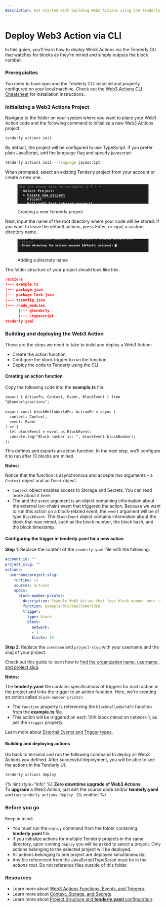 ```yaml
---
description: Get started with building Web3 Actions using the Tenderly CLI step by step.
---
```


# Deploy Web3 Action via CLI

In this guide, you’ll learn how to deploy Web3 Actions via the Tenderly CLI that watches for blocks as they're mined and simply outputs the block number.&#x20;

### Prerequisites

You need to have npm and the Tenderly CLI installed and properly configured on your local machine. Check out the [Web3 Actions CLI Cheatsheet](../references/cli-cheatsheet.md) for installation instructions.

### Initializing a Web3 Actions Project

Navigate to the folder on your system where you want to place your Web3 Action code and the following command to initialize a new Web3 Actions project:

```bash
tenderly actions init
```

By default, the project will be configured to use TypeScript. If you prefer plain JavaScript, add the language flag and specify javascript:

```bash
tenderly actions init --language javascript
```

When prompted, select an existing Tenderly project from your account or create a new one.

<figure><img src="../../.gitbook/assets/Screenshot_2022-08-04_at_10.50.42.png" alt="Creating a new Tenderly project"><figcaption><p>Creating a new Tenderly project</p></figcaption></figure>

Next, input the name of the root directory where your code will be stored. If you want to leave the default actions, press Enter, or input a custom directory name.

<figure><img src="../../.gitbook/assets/Screenshot_2022-08-04_at_10.51.55.png" alt="Adding a directory name"><figcaption><p>Adding a directory name</p></figcaption></figure>

The folder structure of your project should look like this:

```json
/actions
|--- example.ts
|--- package.json
|--- package-lock.json
|--- tsconfig.json
|--- /node_modules
      |--- @tenderly
      |--- /typescript
tenderly.yaml
```

### Building and deploying the Web3 Action

These are the steps we need to take to build and deploy a Web3 Action:

* Create the action function
* Configure the block trigger to run the function
* Deploy the code to Tenderly using the CLI

#### Creating an action function

Copy the following code into the **example.ts** file:

```tsx
import { ActionFn, Context, Event, BlockEvent } from "@tenderly/actions";

export const blockHelloWorldFn: ActionFn = async (
  context: Context,
  event: Event
) => {
  let blockEvent = event as BlockEvent;
  console.log("Block number is: ", blockEvent.blockNumber);
};
```

This defines and exports an action function. In the next step, we'll configure it to run after 10 blocks are mined.

**Notes:**

Notice that the function is asynchronous and accepts two arguments - a `Context` object and an `Event` object.

* `Context` object enables access to Storage and Secrets. You can read more about it here.
* The and the `event` argument is an object containing information about the external (on-chain) event that triggered the action. Because we want to run this action on a block-related event, the `event` argument will be of type `BlockEvent`. The `BlockEvent` object contains information about the block that was mined, such as the block number, the block hash, and the block timestamp.

#### Configuring the trigger in **tenderly.yaml** for a new action

**Step 1**: Replace the content of the `tenderly.yaml` file with the following:

```yaml
account_id: ""
project_slug: ""
actions:
  username/project-slug:
    runtime: v1
    sources: actions
    specs:
      block-number-printer:
        description: Example Web3 Action that logs block number once it is mined.
        function: example:blockHelloWorldFn
        trigger:
          type: block
          block:
            network:
            - 1
            blocks: 10
```

**Step 2**: Replace the `username` and `project-slug` with your username and the slug of your project.

Check out this guide to learn how to [find the organization name, username, and project slug](../../other/platform-access/how-to-find-the-project-slug-username-and-organization-name.md).

**Notes:**

The **tenderly.yaml** file contains specifications of triggers for each action in the project and links the trigger to an action function. Here, we're creating an action called `block-number-printer`.

* The `function` property is referencing the `blockHelloWorldFn` function from the **example.ts** file.
* This action will be triggered on each 10th block mined on network 1, as per the `trigger` property.

Learn more about [External Events and Trigger types](../references/action-functions-events-and-triggers.md#external-events-and-trigger-types).

#### Building and deploying actions

Go back to terminal and run the following command to deploy all Web3 Actions you defined. After successful deployment, you will be able to see the actions in the Tenderly UI.

```bash
tenderly actions deploy
```

{% hint style="info" %}
**Zero downtime upgrade of Web3 Actions**\
To **upgrade** a Web3 Action, just edit the source code and/or **tenderly.yaml** and run `tenderly actions deploy.`
{% endhint %}

### Before you go

Keep in mind:

* You must run the `deploy` command from the folder containing **tenderly.yaml** file.
* If you initialize actions for multiple Tenderly projects in the same directory, upon running `deploy` you will be asked to select a project. Only actions belonging to the selected project will be deployed.
* All actions belonging to one project are deployed simultaneously.
* Any file referenced from the JavaScript/TypeScript must be in the _actions root_. Do not reference files outside of this folder.

### Resources

* Learn more about [Web3 Actions Functions, Events, and Triggers](../references/action-functions-events-and-triggers.md).
* Learn more about [Context, Storage, and Secrets](../references/context-storage-and-secrets.md).
* Learn more about [Project Structure and **tenderly.yaml** configuration](../references/project-structure.md).
